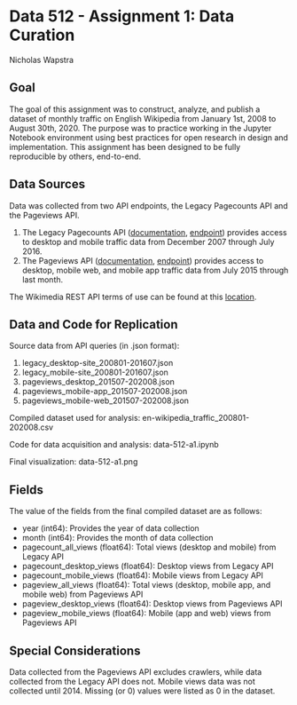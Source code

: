 # Data 512 - Assignment 1: Data Curation
Nicholas Wapstra

## Goal

The goal of this assignment was to construct, analyze, and publish a dataset of monthly traffic on English Wikipedia from January 1st, 2008 to August 30th, 2020. The purpose was to practice working in the Jupyter Notebook environment using best practices for open research in design and implementation. This assignment has been designed to be fully reproducible by others, end-to-end.

## Data Sources
Data was collected from two API endpoints, the Legacy Pagecounts API and the Pageviews API.

1. The Legacy Pagecounts API ([documentation](https://wikitech.wikimedia.org/wiki/Analytics/AQS/Legacy_Pagecounts), [endpoint](https://wikimedia.org/api/rest_v1/#/Pagecounts_data_(legacy)/get_metrics_legacy_pagecounts_aggregate_project_access_site_granularity_start_end)) provides access to desktop and mobile traffic data from December 2007 through July 2016.
2. The Pageviews API ([documentation](https://wikitech.wikimedia.org/wiki/Analytics/AQS/Pageviews), [endpoint](https://wikimedia.org/api/rest_v1/#/Pageviews_data/get_metrics_pageviews_aggregate_project_access_agent_granularity_start_end)) provides access to desktop, mobile web, and mobile app traffic data from July 2015 through last month.

The Wikimedia REST API terms of use can be found at this [location](https://www.mediawiki.org/wiki/Wikimedia_REST_API#Terms_and_conditions).

## Data and Code for Replication
Source data from API queries (in .json format):
1. legacy_desktop-site_200801-201607.json
2. legacy_mobile-site_200801-201607.json
3. pageviews_desktop_201507-202008.json
4. pageviews_mobile-app_201507-202008.json
5. pageviews_mobile-web_201507-202008.json

Compiled dataset used for analysis:
en-wikipedia_traffic_200801-202008.csv

Code for data acquisition and analysis:
data-512-a1.ipynb

Final visualization:
data-512-a1.png

## Fields
The value of the fields from the final compiled dataset are as follows:
- year (int64): Provides the year of data collection
- month (int64): Provides the month of data collection
- pagecount_all_views (float64): Total views (desktop and mobile) from Legacy API
- pagecount_desktop_views (float64): Desktop views from Legacy API
- pagecount_mobile_views (float64): Mobile views from Legacy API
- pageview_all_views (float64): Total views (desktop, mobile app, and mobile web) from Pageviews API
- pageview_desktop_views (float64): Desktop views from Pageviews API
- pageview_mobile_views (float64): Mobile (app and web) views from Pageviews API

## Special Considerations
Data collected from the Pageviews API excludes crawlers, while data collected from the Legacy API does not. Mobile views data was not collected until 2014. Missing (or 0) values were listed as 0 in the dataset.
